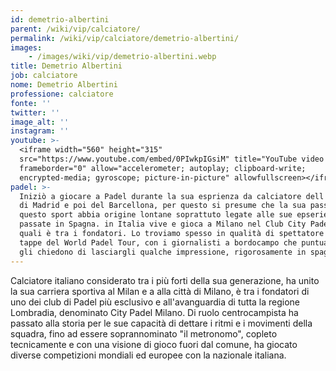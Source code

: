 ```yaml
---
id: demetrio-albertini
parent: /wiki/vip/calciatore/
permalink: /wiki/vip/calciatore/demetrio-albertini/
images:
    - /images/wiki/vip/demetrio-albertini.webp
title: Demetrio Albertini
job: calciatore
nome: Demetrio Albertini
professione: calciatore
fonte: ''
twitter: ''
image_alt: ''
instagram: ''
youtube: >-
  <iframe width="560" height="315"
  src="https://www.youtube.com/embed/0PIwkpIGsiM" title="YouTube video player"
  frameborder="0" allow="accelerometer; autoplay; clipboard-write;
  encrypted-media; gyroscope; picture-in-picture" allowfullscreen></iframe>
padel: >-
  Iniziò a giocare a Padel durante la sua esprienza da calciatore dell'Atletico
  di Madrid e poi del Barcellona, per questo si presume che la sua passione per
  questo sport abbia origine lontane soprattuto legate alle sue epserienze
  passate in Spagna. in Italia vive e gioca a Milano nel Club City Padel dei
  quali è tra i fondatori. Lo troviamo spesso in qualità di spettatore a diverse
  tappe del World Padel Tour, con i giornalisti a bordocampo che puntualmente
  gli chiedono di lasciargli qualche impressione, rigorosamente in spagnolo.
---
```

Calciatore italiano considerato tra i più forti della sua generazione, ha unito la sua carriera sportiva al Milan e a alla città di Milano, è tra i fondatori di uno dei club di Padel più esclusivo e all'avanguardia di tutta la regione Lombradia, denominato City Padel Milano. Di ruolo centrocampista ha passato alla storia per le sue capacità di dettare i ritmi e i movimenti della squadra, fino ad essere soprannominato "il metronomo", copleto tecnicamente e con una visione di gioco fuori dal comune, ha giocato diverse competizioni mondiali ed europee con la nazionale italiana.
